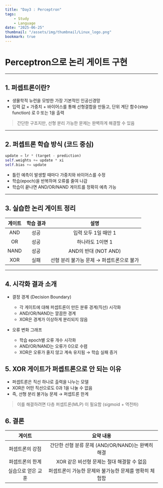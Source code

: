 ```yaml
---
title: "Day3 : Perceptron"
tags:
    - Study
    - Language
date: "2025-06-25"
thumbnail: "/assets/img/thumbnail/Linux_logo.png"
bookmark: true
---
```


# Perceptron으로 논리 게이트 구현
---
## 1. 퍼셉트론이란?
- 생물학적 뉴런을 모방한 가장 기본적인 인공신경망
- 입력 값 × 가중치 + 바이어스를 통해 선형결합을 만들고, 단위 계단 함수(step function) 로 0 또는 1을 출력

> 간단한 구조지만, 선형 분리 가능한 문제는 완벽하게 해결할 수 있음

---

## 2. 퍼셉트론 학습 방식 (코드 중심)

```py
update = lr * (target - prediction)
self.weights += update * xi
self.bias += update
```

- 틀린 예측이 발생할 때마다 가중치와 바이어스를 수정
- 학습(epoch)을 반복하며 오류를 줄여 나감
- 학습이 끝나면 AND/OR/NAND 게이트를 정확히 예측 가능

---

## 3. 실습한 논리 게이트 정리
| 게이트 | 학습 결과 | 설명 |
| :--: | :--: | :--: |
| AND | 성공 | 입력 모두 1일 때만 1 |
| OR | 성공 | 하나라도 1이면 1 |
| NAND | 성공 | AND의 반대 (NOT AND) |
| XOR | 실패 | 선형 분리 불가능 문제 → 퍼셉트론으로 불가 |

---

## 4. 시각화 결과 소개
- 결정 경계 (Decision Boundary)
    - 각 게이트에 대해 퍼셉트론이 만든 분류 경계(직선) 시각화
    - AND/OR/NAND는 깔끔한 경계
    - XOR은 경계가 이상하게 분리되지 않음

- 오류 변화 그래프
    - 학습 epoch별 오류 개수 시각화
    - AND/OR/NAND는 오류가 0으로 수렴
    - XOR은 오류가 줄지 않고 계속 유지됨 → 학습 실패 증거

## 5. XOR 게이트가 퍼셉트론으로 안 되는 이유
- 퍼셉트론은 직선 하나로 출력을 나누는 모델
- XOR은 어떤 직선으로도 0과 1을 나눌 수 없음
- 즉, 선형 분리 불가능 문제 → 퍼셉트론 한계

> 이를 해결하려면 다층 퍼셉트론(MLP) 이 필요함 (sigmoid + 역전파)

## 6. 결론
| 게이트 | 요약 내용|
| :--: | :--: |
| 퍼셉트론의 강점 | 간단한 선형 분류 문제 (AND/OR/NAND)는 완벽히 해결 |
| 퍼셉트론의 한계 | 	XOR 같은 비선형 문제는 절대 해결할 수 없음 |
| 실습으로 얻은 교훈 | 퍼셉트론이 가능한 문제와 불가능한 문제를 명확히 체험함 |
